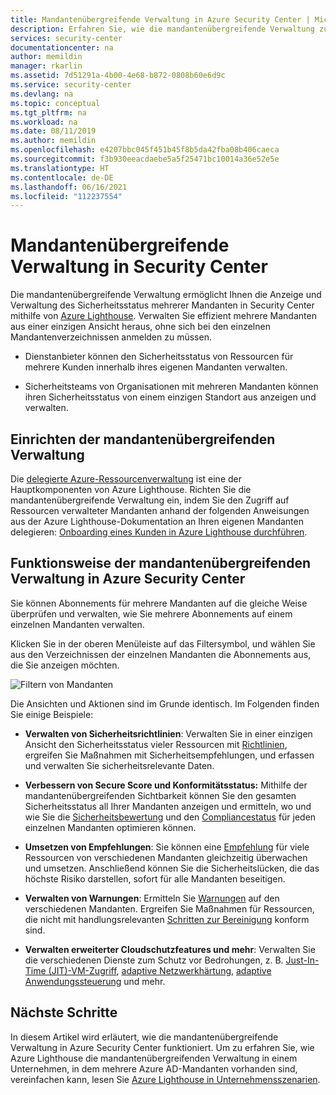 ```yaml
---
title: Mandantenübergreifende Verwaltung in Azure Security Center | Microsoft-Dokumentation
description: Erfahren Sie, wie die mandantenübergreifende Verwaltung zum Verwalten des Sicherheitsstatus mehrerer Mandanten in Security Center unter Verwendung von Azure Lighthouse eingerichtet wird.
services: security-center
documentationcenter: na
author: memildin
manager: rkarlin
ms.assetid: 7d51291a-4b00-4e68-b872-0808b60e6d9c
ms.service: security-center
ms.devlang: na
ms.topic: conceptual
ms.tgt_pltfrm: na
ms.workload: na
ms.date: 08/11/2019
ms.author: memildin
ms.openlocfilehash: e4207bbc045f451b45f8b5da42fba08b406caeca
ms.sourcegitcommit: f3b930eeacdaebe5a5f25471bc10014a36e52e5e
ms.translationtype: HT
ms.contentlocale: de-DE
ms.lasthandoff: 06/16/2021
ms.locfileid: "112237554"
---
```

# <a name="cross-tenant-management-in-security-center"></a>Mandantenübergreifende Verwaltung in Security Center

Die mandantenübergreifende Verwaltung ermöglicht Ihnen die Anzeige und Verwaltung des Sicherheitsstatus mehrerer Mandanten in Security Center mithilfe von [Azure Lighthouse](../lighthouse/overview.md). Verwalten Sie effizient mehrere Mandanten aus einer einzigen Ansicht heraus, ohne sich bei den einzelnen Mandantenverzeichnissen anmelden zu müssen.

- Dienstanbieter können den Sicherheitsstatus von Ressourcen für mehrere Kunden innerhalb ihres eigenen Mandanten verwalten.

- Sicherheitsteams von Organisationen mit mehreren Mandanten können ihren Sicherheitsstatus von einem einzigen Standort aus anzeigen und verwalten.

## <a name="set-up-cross-tenant-management"></a>Einrichten der mandantenübergreifenden Verwaltung

Die [delegierte Azure-Ressourcenverwaltung](../lighthouse/concepts/architecture.md) ist eine der Hauptkomponenten von Azure Lighthouse. Richten Sie die mandantenübergreifende Verwaltung ein, indem Sie den Zugriff auf Ressourcen verwalteter Mandanten anhand der folgenden Anweisungen aus der Azure Lighthouse-Dokumentation an Ihren eigenen Mandanten delegieren: [Onboarding eines Kunden in Azure Lighthouse durchführen](../lighthouse/how-to/onboard-customer.md).


## <a name="how-does-cross-tenant-management-work-in-security-center"></a>Funktionsweise der mandantenübergreifenden Verwaltung in Azure Security Center

Sie können Abonnements für mehrere Mandanten auf die gleiche Weise überprüfen und verwalten, wie Sie mehrere Abonnements auf einem einzelnen Mandanten verwalten.

Klicken Sie in der oberen Menüleiste auf das Filtersymbol, und wählen Sie aus den Verzeichnissen der einzelnen Mandanten die Abonnements aus, die Sie anzeigen möchten.

  ![Filtern von Mandanten](./media/security-center-cross-tenant-management/cross-tenant-filter.png)

Die Ansichten und Aktionen sind im Grunde identisch. Im Folgenden finden Sie einige Beispiele:

- **Verwalten von Sicherheitsrichtlinien**: Verwalten Sie in einer einzigen Ansicht den Sicherheitsstatus vieler Ressourcen mit [Richtlinien](tutorial-security-policy.md), ergreifen Sie Maßnahmen mit Sicherheitsempfehlungen, und erfassen und verwalten Sie sicherheitsrelevante Daten.
- **Verbessern von Secure Score und Konformitätsstatus:** Mithilfe der mandantenübergreifenden Sichtbarkeit können Sie den gesamten Sicherheitsstatus all Ihrer Mandanten anzeigen und ermitteln, wo und wie Sie die [Sicherheitsbewertung](secure-score-security-controls.md) und den [Compliancestatus](security-center-compliance-dashboard.md) für jeden einzelnen Mandanten optimieren können.
- **Umsetzen von Empfehlungen**: Sie können eine [Empfehlung](security-center-recommendations.md) für viele Ressourcen von verschiedenen Mandanten gleichzeitig überwachen und umsetzen. Anschließend können Sie die Sicherheitslücken, die das höchste Risiko darstellen, sofort für alle Mandanten beseitigen.
- **Verwalten von Warnungen**: Ermitteln Sie [Warnungen](security-center-alerts-overview.md) auf den verschiedenen Mandanten. Ergreifen Sie Maßnahmen für Ressourcen, die nicht mit handlungsrelevanten [Schritten zur Bereinigung](security-center-managing-and-responding-alerts.md) konform sind.

- **Verwalten erweiterter Cloudschutzfeatures und mehr**: Verwalten Sie die verschiedenen Dienste zum Schutz vor Bedrohungen, z. B. [Just-In-Time (JIT)-VM-Zugriff](security-center-just-in-time.md), [adaptive Netzwerkhärtung](security-center-adaptive-network-hardening.md), [adaptive Anwendungssteuerung](security-center-adaptive-application.md) und mehr.
 
## <a name="next-steps"></a>Nächste Schritte
In diesem Artikel wird erläutert, wie die mandantenübergreifende Verwaltung in Azure Security Center funktioniert. Um zu erfahren Sie, wie Azure Lighthouse die mandantenübergreifenden Verwaltung in einem Unternehmen, in dem mehrere Azure AD-Mandanten vorhanden sind, vereinfachen kann, lesen Sie [Azure Lighthouse in Unternehmensszenarien](../lighthouse/concepts/enterprise.md).